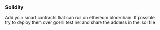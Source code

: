 ### Solidity

Add your smart contracts that can run on ethereum blockchain. If possible try to deploy them over goerli test net and share the address in the .sol file
